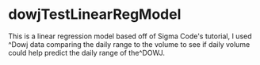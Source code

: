 # dowjTestLinearRegModel
This is a linear regression model based off of Sigma Code's tutorial, I used ^Dowj data comparing the daily range to the volume to see if daily volume could help predict the daily range of the^DOWJ.
